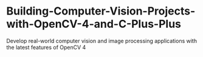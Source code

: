 # Building-Computer-Vision-Projects-with-OpenCV-4-and-C-Plus-Plus
Develop real-world computer vision and image processing applications with the latest features of OpenCV 4

